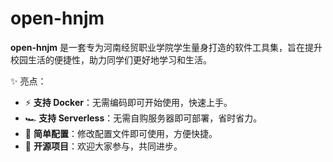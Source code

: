 # open-hnjm
**open-hnjm** 是一套专为河南经贸职业学院学生量身打造的软件工具集，旨在提升校园生活的便捷性，助力同学们更好地学习和生活。

✨ 亮点：
- ⚡ **支持 Docker**：无需编码即可开始使用，快速上手。
- 🏎️ **支持 Serverless**：无需自购服务器即可部署，省时省力。
- 🔧 **简单配置**：修改配置文件即可使用，方便快捷。
- 🌟 **开源项目**：欢迎大家参与，共同进步。